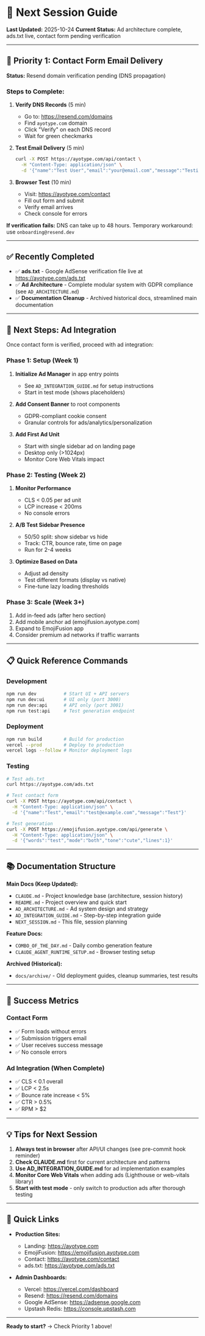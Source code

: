 # 🎯 Next Session Guide

**Last Updated:** 2025-10-24
**Current Status:** Ad architecture complete, ads.txt live, contact form pending verification

---

## 🚨 Priority 1: Contact Form Email Delivery

**Status:** Resend domain verification pending (DNS propagation)

### Steps to Complete:
1. **Verify DNS Records** (5 min)
   - Go to: https://resend.com/domains
   - Find `ayotype.com` domain
   - Click "Verify" on each DNS record
   - Wait for green checkmarks

2. **Test Email Delivery** (5 min)
   ```bash
   curl -X POST https://ayotype.com/api/contact \
     -H "Content-Type: application/json" \
     -d '{"name":"Test User","email":"your@email.com","message":"Testing"}'
   ```

3. **Browser Test** (10 min)
   - Visit: https://ayotype.com/contact
   - Fill out form and submit
   - Verify email arrives
   - Check console for errors

**If verification fails:** DNS can take up to 48 hours. Temporary workaround: use `onboarding@resend.dev`

---

## ✅ Recently Completed

- ✅ **ads.txt** - Google AdSense verification file live at https://ayotype.com/ads.txt
- ✅ **Ad Architecture** - Complete modular system with GDPR compliance (see `AD_ARCHITECTURE.md`)
- ✅ **Documentation Cleanup** - Archived historical docs, streamlined main documentation

---

## 🚀 Next Steps: Ad Integration

Once contact form is verified, proceed with ad integration:

### Phase 1: Setup (Week 1)
1. **Initialize Ad Manager** in app entry points
   - See `AD_INTEGRATION_GUIDE.md` for setup instructions
   - Start in test mode (shows placeholders)

2. **Add Consent Banner** to root components
   - GDPR-compliant cookie consent
   - Granular controls for ads/analytics/personalization

3. **Add First Ad Unit**
   - Start with single sidebar ad on landing page
   - Desktop only (>1024px)
   - Monitor Core Web Vitals impact

### Phase 2: Testing (Week 2)
1. **Monitor Performance**
   - CLS < 0.05 per ad unit
   - LCP increase < 200ms
   - No console errors

2. **A/B Test Sidebar Presence**
   - 50/50 split: show sidebar vs hide
   - Track: CTR, bounce rate, time on page
   - Run for 2-4 weeks

3. **Optimize Based on Data**
   - Adjust ad density
   - Test different formats (display vs native)
   - Fine-tune lazy loading thresholds

### Phase 3: Scale (Week 3+)
1. Add in-feed ads (after hero section)
2. Add mobile anchor ad (emojifusion.ayotype.com)
3. Expand to EmojiFusion app
4. Consider premium ad networks if traffic warrants

---

## 📋 Quick Reference Commands

### Development
```bash
npm run dev          # Start UI + API servers
npm run dev:ui       # UI only (port 3000)
npm run dev:api      # API only (port 3001)
npm run test:api     # Test generation endpoint
```

### Deployment
```bash
npm run build        # Build for production
vercel --prod        # Deploy to production
vercel logs --follow # Monitor deployment logs
```

### Testing
```bash
# Test ads.txt
curl https://ayotype.com/ads.txt

# Test contact form
curl -X POST https://ayotype.com/api/contact \
  -H "Content-Type: application/json" \
  -d '{"name":"Test","email":"test@example.com","message":"Test"}'

# Test generation
curl -X POST https://emojifusion.ayotype.com/api/generate \
  -H "Content-Type: application/json" \
  -d '{"words":"test","mode":"both","tone":"cute","lines":1}'
```

---

## 📚 Documentation Structure

**Main Docs (Keep Updated):**
- `CLAUDE.md` - Project knowledge base (architecture, session history)
- `README.md` - Project overview and quick start
- `AD_ARCHITECTURE.md` - Ad system design and strategy
- `AD_INTEGRATION_GUIDE.md` - Step-by-step integration guide
- `NEXT_SESSION.md` - This file, session planning

**Feature Docs:**
- `COMBO_OF_THE_DAY.md` - Daily combo generation feature
- `CLAUDE_AGENT_RUNTIME_SETUP.md` - Browser testing setup

**Archived (Historical):**
- `docs/archive/` - Old deployment guides, cleanup summaries, test results

---

## 🎯 Success Metrics

### Contact Form
- ✅ Form loads without errors
- ✅ Submission triggers email
- ✅ User receives success message
- ✅ No console errors

### Ad Integration (When Complete)
- ✅ CLS < 0.1 overall
- ✅ LCP < 2.5s
- ✅ Bounce rate increase < 5%
- ✅ CTR > 0.5%
- ✅ RPM > $2

---

## 💡 Tips for Next Session

1. **Always test in browser** after API/UI changes (see pre-commit hook reminder)
2. **Check CLAUDE.md** first for current architecture and patterns
3. **Use AD_INTEGRATION_GUIDE.md** for ad implementation examples
4. **Monitor Core Web Vitals** when adding ads (Lighthouse or web-vitals library)
5. **Start with test mode** - only switch to production ads after thorough testing

---

## 🔗 Quick Links

- **Production Sites:**
  - Landing: https://ayotype.com
  - EmojiFusion: https://emojifusion.ayotype.com
  - Contact: https://ayotype.com/contact
  - ads.txt: https://ayotype.com/ads.txt

- **Admin Dashboards:**
  - Vercel: https://vercel.com/dashboard
  - Resend: https://resend.com/domains
  - Google AdSense: https://adsense.google.com
  - Upstash Redis: https://console.upstash.com

---

**Ready to start?** → Check Priority 1 above!
